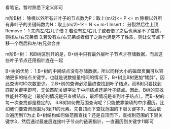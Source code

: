 看笔记，暂时熟悉下定义即可

m阶B树：
除根以外所有非叶子的节点数为P：取上(m/2)<= P <= m
除根以外所有非叶子的关键码数为N：取上(m/2)-1<= N <= m-1
Insert：
分裂然后往上顶
Remove：
1.先向左/右儿子借
2.若没有左/右儿子或者借了之后也满足不了性质，则找左/右兄弟借
3.若没有左/右兄弟或者借了之后也满足不了性质，则让父节点下移一个然后和左/右兄弟合并

m阶B+树：
和B树区别开的是，B+树中只有最外层叶子节点才存储数据，而且这些叶子节点还用指针连在一起

B+树的优势：
1.B+树的中间结点没有存储数据，所以同样大小的磁盘页面可以容纳更多的结点关键字。也就是说数据量相同的情况下，B+树比B树更加“矮胖”，因此查询时IO次数更少。
2.B+树的查询必须最终查找到叶子结点，而B树只要找到匹配关键字即可，无论匹配关键字处于中间结点还是叶子结点。因此，B树的查找性能并不稳定（最好的情况是只查根结点，最坏情况是查到叶子结点）。而B+树的每一次查找都是稳定的。
3.B树如何做范围查询呢？只能依靠繁琐的中序遍历。比如我们要查询范围为3到11的元素。先自顶而下查找范围的下限关键字3，然后依次遍历到11为止
  B+树结构如何做范围查找？还是自顶而下，查找到范围的下限关键字3，然后通过最底层连接叶子节点的链表指针，一直遍历到关键字11即可